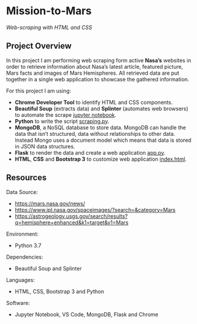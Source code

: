 # Mission-to-Mars
*Web-scraping with HTML and CSS*

## Project Overview

In this project I am performing web scraping form active **Nasa’s** websites in order to retrieve information about Nasa’s latest article, featured picture, Mars facts and images of Mars Hemispheres. All retrieved data are put together in a single web application to showcase the gathered information.

For this project I am using: 

-	**Chrome Developer Tool** to identify HTML and CSS components.
-	**Beautiful Soup** (extracts data) and **Splinter** (automates web browsers) to automate the scrape [jupyter notebook](Mars_Scraping/Mission_to_Mars_Challenge.ipynb).
-	**Python** to write the script [scraping.py](Mars_Scraping/scraping.py).
-	**MongoDB**, a NoSQL database to store data. MongoDB can handle the data that isn’t structured, data without relationships to other data. Instead Mongo uses a document model which means that data is stored in JSON data structures.
-	**Flask** to render the data and create a web application [app.py](Mars_Scraping/app.py).
-	**HTML**, **CSS** and **Bootstrap 3** to customize web application [index.html](Mars_Scraping/templates/index.html).

## Resources

Data Source:
-	https://mars.nasa.gov/news/
-	https://www.jpl.nasa.gov/spaceimages/?search=&category=Mars
-	https://astrogeology.usgs.gov/search/results?q=hemisphere+enhanced&k1=target&v1=Mars

Environment: 
- Python 3.7

Dependencies: 
- Beautiful Soup and Splinter 

Languages: 
- HTML, CSS, Bootstrap 3 and Python

Software: 
- Jupyter Notebook, VS Code, MongoDB, Flask and Chrome

